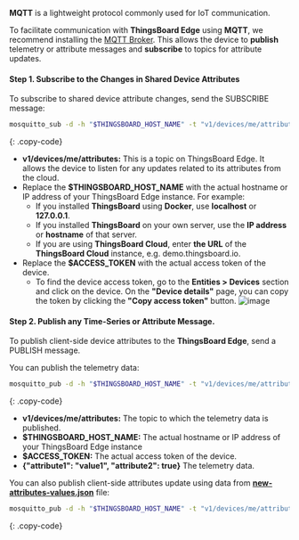 **MQTT** is a lightweight protocol commonly used for IoT communication. 

To facilitate communication with **ThingsBoard Edge** using **MQTT**, we recommend installing the [MQTT Broker](/docs/{{peDocsPrefix}}reference/mqtt-api/?connectdevice=mqtt-linux#mqtt-connect). This allows the device to **publish** telemetry or attribute messages and **subscribe** to topics for attribute updates.

#### Step 1. Subscribe to the Changes in Shared Device Attributes

To subscribe to shared device attribute changes, send the SUBSCRIBE message:
```bash
mosquitto_sub -d -h "$THINGSBOARD_HOST_NAME" -t "v1/devices/me/attributes" -u "$ACCESS_TOKEN"
```
{: .copy-code}

* **v1/devices/me/attributes:** This is a topic on ThingsBoard Edge. It allows the device to listen for any updates related to its attributes from the cloud.
* Replace the **$THINGSBOARD_HOST_NAME** with the actual hostname or IP address of your ThingsBoard Edge instance. For example:
    * If you installed **ThingsBoard** using **Docker**, use **localhost** or **127.0.0.1**.
    * If you installed **ThingsBoard** on your own server, use the **IP address** or **hostname** of that server.
    * If you are using **ThingsBoard Cloud**, enter **the URL** of the **ThingsBoard Cloud** instance, e.g. demo.thingsboard.io.
* Replace the **$ACCESS_TOKEN** with the actual access token of the device.
    * To find the device access token, go to the **Entities > Devices** section and click on the device. On the **"Device details"** page, you can copy the token by clicking the **"Copy access token"** button.
![image](/)

#### Step 2. Publish any Time-Series or Attribute Message.

To publish client-side device attributes to the **ThingsBoard Edge**, send a PUBLISH message. 

You can publish the telemetry data:

```bash
mosquitto_pub -d -h "$THINGSBOARD_HOST_NAME" -t "v1/devices/me/attributes" -u "$ACCESS_TOKEN" -m "{"attribute1": "value1", "attribute2": true}"
```
{: .copy-code}

* **v1/devices/me/attributes:** The topic to which the telemetry data is published.
* **$THINGSBOARD_HOST_NAME:** The actual hostname or IP address of your ThingsBoard Edge instance
* **$ACCESS_TOKEN:** The actual access token of the device.
* **{"attribute1": "value1", "attribute2": true}** The telemetry data.

You can also publish client-side attributes update using data from [**new-attributes-values.json**](/docs/reference/resources/new-attributes-values.json) file:

```bash
mosquitto_pub -d -h "$THINGSBOARD_HOST_NAME" -t "v1/devices/me/attributes" -u "$ACCESS_TOKEN" -f "new-attributes-values.json"
```
{: .copy-code}